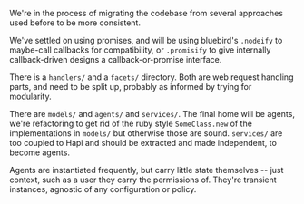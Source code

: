 We're in the process of migrating the codebase from several approaches used
before to be more consistent.

We've settled on using promises, and will be using bluebird's `.nodeify` to
maybe-call callbacks for compatibility, or `.promisify` to give internally
callback-driven designs a callback-or-promise interface.

There is a `handlers/` and a `facets/` directory. Both are web request handling
parts, and need to be split up, probably as informed by trying for modularity.

There are `models/` and `agents/` and `services/`. The final home will be
agents, we're refactoring to get rid of the ruby style `SomeClass.new` of the
implementations in `models/` but otherwise those are sound. `services/` are too
coupled to Hapi and should be extracted and made independent, to become agents.

Agents are instantiated frequently, but carry little state themselves -- just
context, such as a user they carry the permissions of. They're transient
instances, agnostic of any configuration or policy.
